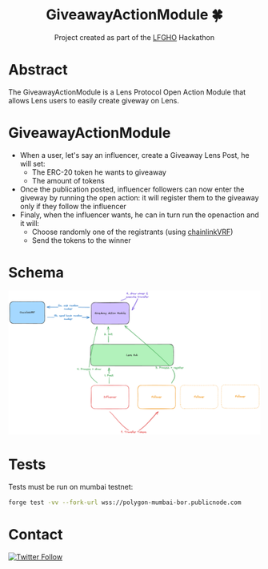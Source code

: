 <div align="center"> 
  <h1> GiveawayActionModule 🍀</h1>
  <p> Project created as part of the <a href="https://ethglobal.com/events/lfgho">LFGHO</a> Hackathon
  </p>
</div>

# Abstract

The GiveawayActionModule is a Lens Protocol Open Action Module that allows Lens users to easily create giveway on Lens.

# GiveawayActionModule

- When a user, let's say an influencer, create a Giveaway Lens Post, he will set:
  - The ERC-20 token he wants to giveaway
  - The amount of tokens
- Once the publication posted, influencer followers can now enter the giveway by running the open action: it will register them to the giveaway only if they follow the influencer
- Finaly, when the influencer wants, he can in turn run the openaction and it will:
  - Choose randomly one of the registrants (using [chainlinkVRF](https://docs.chain.link/vrf))
  - Send the tokens to the winner

# Schema

<img src="./medias/schema.png" alt="Lens Giveaway Schema" />

# Tests

Tests must be run on mumbai testnet:

```bash
forge test -vv --fork-url wss://polygon-mumbai-bor.publicnode.com
```

# Contact

[![Twitter Follow](https://img.shields.io/twitter/follow/0xMartinGbz?style=social)](https://twitter.com/0xMartinGbz)
